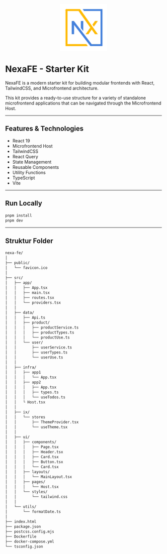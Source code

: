 <p align="center">
  <img src="./public/assets/images/logo.png" alt="Nexa" width="150"/>
</p>

# NexaFE - Starter Kit

NexaFE is a modern starter kit for building modular frontends with React, TailwindCSS, and Microfrontend architecture.

This kit provides a ready-to-use structure for a variety of standalone microfrontend applications that can be navigated through the Microfrontend Host.

---

## Features & Technologies

- React 19
- Microfrontend Host
- TailwindCSS
- React Query
- State Management
- Reusable Components
- Utility Functions
- TypeScript
- Vite

---

## Run Locally

```bash
pnpm install
pnpm dev
```

---

## Struktur Folder

```
nexa-fe/
│
├── public/
│   └── favicon.ico
│
├── src/
│   ├── app/
│   │   ├── App.tsx
│   │   ├── main.tsx
│   │   ├── routes.tsx
│   │   └── providers.tsx
│   │
│   ├── data/
│   │   ├── Api.ts
│   │   ├── product/
│   │   │   ├── productService.ts
│   │   │   ├── productTypes.ts
│   │   │   └── productUse.ts
│   │   └── user/
│   │       ├── userService.ts
│   │       ├── userTypes.ts
│   │       └── userUse.ts
│   │
│   ├── infra/
│   │   ├── app1
│   │   │   └── App.tsx
│   │   ├── app2
│   │   │   ├── App.tsx
│   │   │   ├── types.ts
│   │   │   └── useTodos.ts
│   │   └ Host.tsx
│   │
│   ├── ix/
│   │   └── stores
│   │       ├── ThemeProvider.tsx
│   │       └── useTheme.tsx
│   │
│   ├── ui/
│   │   ├── components/
│   │   │   ├── Page.tsx
│   │   │   ├── Header.tsx
│   │   │   ├── Card.tsx
│   │   │   ├── Button.tsx
│   │   │   └── Card.tsx
│   │   ├── layouts/
│   │   │   └── MainLayout.tsx
│   │   ├── pages/ 
│   │   │   └── Host.tsx
│   │   └── styles/
│   │       └── tailwind.css
│   │
│   └── utils/
│       └── formatDate.ts
│
├── index.html
├── package.json
├── postcss.config.mjs
├── Dockerfile
├── docker-compose.yml
└── tsconfig.json
````
